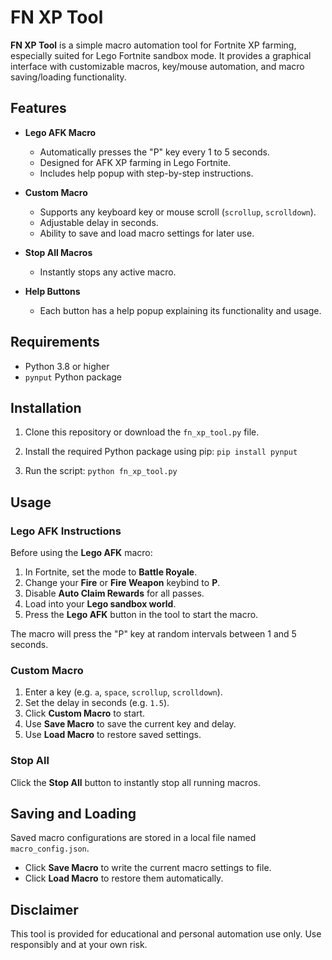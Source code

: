 # FN XP Tool

**FN XP Tool** is a simple macro automation tool for Fortnite XP farming, especially suited for Lego Fortnite sandbox mode. It provides a graphical interface with customizable macros, key/mouse automation, and macro saving/loading functionality.

## Features

- **Lego AFK Macro**
  - Automatically presses the "P" key every 1 to 5 seconds.
  - Designed for AFK XP farming in Lego Fortnite.
  - Includes help popup with step-by-step instructions.

- **Custom Macro**
  - Supports any keyboard key or mouse scroll (`scrollup`, `scrolldown`).
  - Adjustable delay in seconds.
  - Ability to save and load macro settings for later use.

- **Stop All Macros**
  - Instantly stops any active macro.

- **Help Buttons**
  - Each button has a help popup explaining its functionality and usage.

## Requirements

- Python 3.8 or higher
- `pynput` Python package

## Installation

1. Clone this repository or download the `fn_xp_tool.py` file.

2. Install the required Python package using pip:
`pip install pynput`

3. Run the script:
`python fn_xp_tool.py`

## Usage

### Lego AFK Instructions

Before using the **Lego AFK** macro:

1. In Fortnite, set the mode to **Battle Royale**.
2. Change your **Fire** or **Fire Weapon** keybind to **P**.
3. Disable **Auto Claim Rewards** for all passes.
4. Load into your **Lego sandbox world**.
5. Press the **Lego AFK** button in the tool to start the macro.

The macro will press the "P" key at random intervals between 1 and 5 seconds.

### Custom Macro

1. Enter a key (e.g. `a`, `space`, `scrollup`, `scrolldown`).
2. Set the delay in seconds (e.g. `1.5`).
3. Click **Custom Macro** to start.
4. Use **Save Macro** to save the current key and delay.
5. Use **Load Macro** to restore saved settings.

### Stop All

Click the **Stop All** button to instantly stop all running macros.

## Saving and Loading

Saved macro configurations are stored in a local file named `macro_config.json`.

- Click **Save Macro** to write the current macro settings to file.
- Click **Load Macro** to restore them automatically.

## Disclaimer

This tool is provided for educational and personal automation use only. Use responsibly and at your own risk.

